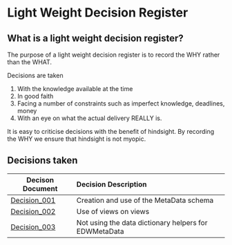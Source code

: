 # Light Weight Decision Register
## What is a light weight decision register?
The purpose of a light weight decision register is to record the WHY rather than the WHAT.

Decisions are taken
1. With the knowledge available at the time
1. In good faith
1. Facing a number of constraints such as imperfect knowledge, deadlines, money
1. With an eye on what the actual delivery REALLY is.

It is easy to criticise decisions with the benefit of hindsight.  By recording the WHY we ensure that hindsight is not myopic.

## Decisions taken
|Decison Document|Decision Description   |
|----------------|:--------------------|
|[Decision_001](decision_001.md)|Creation and use of the MetaData schema|
|[Decision_002](decision_002.md)|Use of views on views|
|[Decision_003](decision_003.md)|Not using the data dictionary helpers for EDWMetaData|
